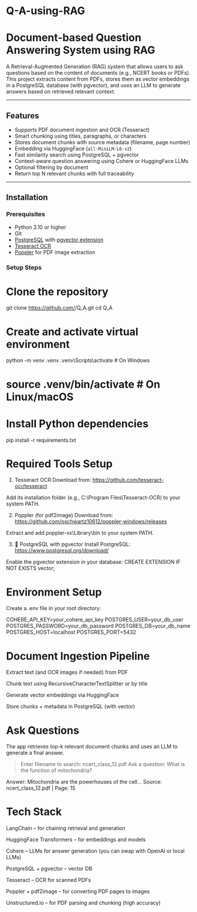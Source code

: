 # Q-A-using-RAG

# Document-based Question Answering System using RAG

A Retrieval-Augmented Generation (RAG) system that allows users to ask questions based on the content of documents (e.g., NCERT books or PDFs). This project extracts content from PDFs, stores them as vector embeddings in a PostgreSQL database (with pgvector), and uses an LLM to generate answers based on retrieved relevant context.

---

## Features

- Supports PDF document ingestion and OCR (Tesseract)
- Smart chunking using titles, paragraphs, or characters
- Stores document chunks with source metadata (filename, page number)
- Embedding via HuggingFace (`all-MiniLM-L6-v2`)
- Fast similarity search using PostgreSQL + pgvector
- Context-aware question answering using Cohere or HuggingFace LLMs
- Optional filtering by document
- Return top N relevant chunks with full traceability

---


## Installation

### Prerequisites

- Python 3.10 or higher
- Git
- [PostgreSQL](https://www.postgresql.org/) with [pgvector extension](https://github.com/pgvector/pgvector)
- [Tesseract OCR](https://github.com/tesseract-ocr/tesseract)
- [Poppler](https://github.com/oschwartz10612/poppler-windows) for PDF image extraction

### Setup Steps


# Clone the repository
git clone https://github.com/<your-username>/Q_A.git
cd Q_A

# Create and activate virtual environment
python -m venv .venv
.venv\Scripts\activate  # On Windows
# source .venv/bin/activate  # On Linux/macOS

# Install Python dependencies
pip install -r requirements.txt

# Required Tools Setup
1. Tesseract OCR
Download from: https://github.com/tesseract-ocr/tesseract

Add its installation folder (e.g., C:\Program Files\Tesseract-OCR) to your system PATH.

2. Poppler (for pdf2image)
Download from: https://github.com/oschwartz10612/poppler-windows/releases

Extract and add poppler-xx\Library\bin to your system PATH.

3. 🐘 PostgreSQL with pgvector
Install PostgreSQL: https://www.postgresql.org/download/

Enable the pgvector extension in your database:
CREATE EXTENSION IF NOT EXISTS vector;

# Environment Setup
Create a .env file in your root directory:

COHERE_API_KEY=your_cohere_api_key
POSTGRES_USER=your_db_user
POSTGRES_PASSWORD=your_db_password
POSTGRES_DB=your_db_name
POSTGRES_HOST=localhost
POSTGRES_PORT=5432

# Document Ingestion Pipeline
Extract text (and OCR images if needed) from PDF

Chunk text using RecursiveCharacterTextSplitter or by title

Generate vector embeddings via HuggingFace

Store chunks + metadata in PostgreSQL (with vector)

# Ask Questions
The app retrieves top-k relevant document chunks and uses an LLM to generate a final answer.

> Enter filename to search: ncert_class_12.pdf
> Ask a question: What is the function of mitochondria?

Answer: Mitochondria are the powerhouses of the cell...
Source: ncert_class_12.pdf | Page: 15

# Tech Stack
LangChain – for chaining retrieval and generation

HuggingFace Transformers – for embeddings and models

Cohere – LLMs for answer generation (you can swap with OpenAI or local LLMs)

PostgreSQL + pgvector – vector DB

Tesseract – OCR for scanned PDFs

Poppler + pdf2image – for converting PDF pages to images

Unstructured.io – for PDF parsing and chunking (high accuracy)


